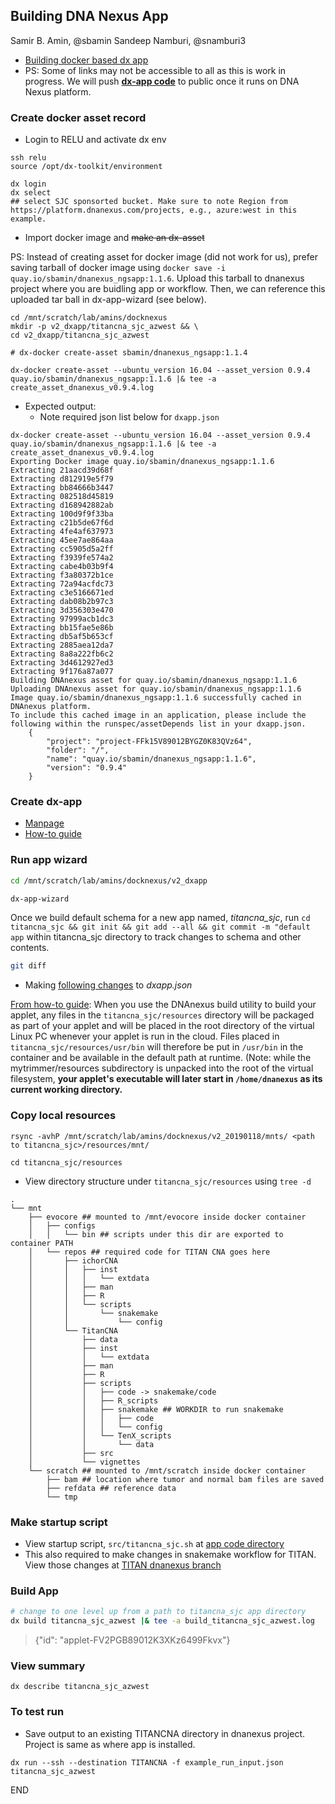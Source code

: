 ## Building DNA Nexus App

Samir B. Amin, @sbamin
Sandeep Namburi, @snamburi3

*   [Building docker based dx app](https://wiki.dnanexus.com/Developer-Tutorials/Using-Docker-Images)
*   PS: Some of links may not be accessible to all as this is work in progress. We will push **[dx-app code](https://github.com/sbamin/dxapp_titancna_sjc)** to public once it runs on DNA Nexus platform.

### Create docker asset record

*   Login to RELU and activate dx env

```
ssh relu
source /opt/dx-toolkit/environment

dx login
dx select
## select SJC sponsorted bucket. Make sure to note Region from https://platform.dnanexus.com/projects, e.g., azure:west in this example.
```

*   Import docker image and ~~make an dx-asset~~

PS: Instead of creating asset for docker image (did not work for us), prefer saving tarball of docker image using `docker save -i quay.io/sbamin/dnanexus_ngsapp:1.1.6`. Upload this tarball to dnanexus project where you are buidling app or workflow. Then, we can reference this uploaded tar ball in dx-app-wizard (see below).

```
cd /mnt/scratch/lab/amins/docknexus
mkdir -p v2_dxapp/titancna_sjc_azwest && \
cd v2_dxapp/titancna_sjc_azwest

# dx-docker create-asset sbamin/dnanexus_ngsapp:1.1.4

dx-docker create-asset --ubuntu_version 16.04 --asset_version 0.9.4 quay.io/sbamin/dnanexus_ngsapp:1.1.6 |& tee -a create_asset_dnanexus_v0.9.4.log
```

*   Expected output:
    -   Note required json list below for `dxapp.json`

```
dx-docker create-asset --ubuntu_version 16.04 --asset_version 0.9.4 quay.io/sbamin/dnanexus_ngsapp:1.1.6 |& tee -a create_asset_dnanexus_v0.9.4.log
Exporting Docker image quay.io/sbamin/dnanexus_ngsapp:1.1.6
Extracting 21aacd39d68f
Extracting d812919e5f79
Extracting bb84666b3447
Extracting 082518d45819
Extracting d168942882ab
Extracting 100d9f9f33ba
Extracting c21b5de67f6d
Extracting 4fe4af637973
Extracting 45ee7ae864aa
Extracting cc5905d5a2ff
Extracting f3939fe574a2
Extracting cabe4b03b9f4
Extracting f3a80372b1ce
Extracting 72a94acfdc73
Extracting c3e5166671ed
Extracting dab08b2b97c3
Extracting 3d356303e470
Extracting 97999acb1dc3
Extracting bb15fae5e86b
Extracting db5af5b653cf
Extracting 2885aea12da7
Extracting 8a8a222fb6c2
Extracting 3d4612927ed3
Extracting 9f176a87a077
Building DNAnexus asset for quay.io/sbamin/dnanexus_ngsapp:1.1.6
Uploading DNAnexus asset for quay.io/sbamin/dnanexus_ngsapp:1.1.6
Image quay.io/sbamin/dnanexus_ngsapp:1.1.6 successfully cached in DNAnexus platform.
To include this cached image in an application, please include the following within the runspec/assetDepends list in your dxapp.json.
    {
        "project": "project-FFk15V89012BYGZ0K83QVz64",
        "folder": "/",
        "name": "quay.io/sbamin/dnanexus_ngsapp:1.1.6",
        "version": "0.9.4"
    }
```

### Create dx-app

*   [Manpage](https://wiki.dnanexus.com/dxapp.json)
*   [How-to guide](https://wiki.dnanexus.com/Developer-Tutorials/Intro-to-Building-Apps)

### Run app wizard

```sh
cd /mnt/scratch/lab/amins/docknexus/v2_dxapp

dx-app-wizard
```

Once we build default schema for a new app named, *titancna_sjc*, run `cd titancna_sjc && git init && git add --all && git commit -m "default app` within titancna_sjc directory to track changes to schema and other contents.

```sh
git diff
```
*   Making [following changes](https://github.com/sbamin/dxapp_titancna_sjc/commit/2bc14c50e71b2dc50bdf84c12aebcb59fa9f8f25) to *dxapp.json*

[From how-to guide](https://wiki.dnanexus.com/Developer-Tutorials/Intro-to-Building-Apps): When you use the DNAnexus build utility to build your applet, any files in the `titancna_sjc/resources` directory will be packaged as part of your applet and will be placed in the root directory of the virtual Linux PC whenever your applet is run in the cloud. Files placed in `titancna_sjc/resources/usr/bin` will therefore be put in `/usr/bin` in the container and be available in the default path at runtime. (Note: while the mytrimmer/resources subdirectory is unpacked into the root of the virtual filesystem, **your applet's executable will later start in `/home/dnanexus` as its current working directory.**

### Copy local resources

```
rsync -avhP /mnt/scratch/lab/amins/docknexus/v2_20190118/mnts/ <path to titancna_sjc>/resources/mnt/

cd titancna_sjc/resources
```

*  View directory structure under `titancna_sjc/resources` using `tree -d`

```
.
└── mnt
    ├── evocore ## mounted to /mnt/evocore inside docker container
    │   ├── configs
    │   │   └── bin ## scripts under this dir are exported to container PATH 
    │   └── repos ## required code for TITAN CNA goes here
    │       ├── ichorCNA
    │       │   ├── inst
    │       │   │   └── extdata
    │       │   ├── man
    │       │   ├── R
    │       │   └── scripts
    │       │       └── snakemake
    │       │           └── config
    │       └── TitanCNA
    │           ├── data
    │           ├── inst
    │           │   └── extdata
    │           ├── man
    │           ├── R
    │           ├── scripts
    │           │   ├── code -> snakemake/code
    │           │   ├── R_scripts
    │           │   ├── snakemake ## WORKDIR to run snakemake
    │           │   │   ├── code
    │           │   │   └── config
    │           │   └── TenX_scripts
    │           │       └── data
    │           ├── src
    │           └── vignettes
    └── scratch ## mounted to /mnt/scratch inside docker container
        ├── bam ## location where tumor and normal bam files are saved
        ├── refdata ## reference data
        └── tmp
```

### Make startup script

*   View startup script, `src/titancna_sjc.sh` at [app code directory](https://github.com/sbamin/dxapp_titancna_sjc)
*   This also required to make changes in snakemake workflow for TITAN. View those changes at [TITAN dnanexus branch](https://github.com/sbamin/TitanCNA/tree/dnanexus)

### Build App

```sh
# change to one level up from a path to titancna_sjc app directory
dx build titancna_sjc_azwest |& tee -a build_titancna_sjc_azwest.log
```

>{"id": "applet-FV2PGB89012K3XKz6499Fkvx"}  

### View summary

```
dx describe titancna_sjc_azwest
```

### To test run

*   Save output to an existing TITANCNA directory in dnanexus project. Project is same as where app is installed.

```
dx run --ssh --destination TITANCNA -f example_run_input.json titancna_sjc_azwest
```

END
